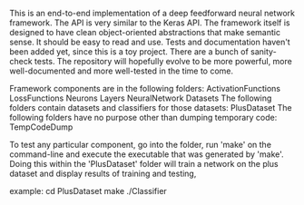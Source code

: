 This is an end-to-end implementation of a deep feedforward neural network framework. The API is very similar to the Keras API. The framework itself is designed to have clean object-oriented abstractions that make semantic sense. It should be easy to read and use. Tests and documentation haven't been added yet, since this is a toy project. There are a bunch of sanity-check tests. The repository will hopefully evolve to be more powerful, more well-documented and more well-tested in the time to come.

Framework components are in the following folders:
	ActivationFunctions
	LossFunctions
	Neurons
	Layers
	NeuralNetwork
	Datasets
The following folders contain datasets and classifiers for those datasets:
	PlusDataset
The following folders have no purpose other than dumping temporary code:
	TempCodeDump

To test any particular component, go into the folder, run 'make' on the command-line and execute the executable that was generated by 'make'. Doing this within the 'PlusDataset' folder will train a network on the plus dataset and display results of training and testing,

example:
	cd PlusDataset
	make
	./Classifier